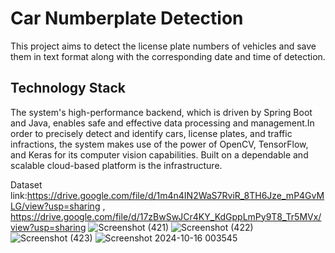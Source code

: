 # Car Numberplate Detection
This project aims to detect the license plate numbers of vehicles and save them in text format along with the corresponding date and time of detection.

## **Technology Stack**  
The system's high-performance backend, which is driven by Spring Boot and Java, enables safe and effective data processing and management.In order to precisely detect and identify cars, license plates, and traffic infractions, the system makes use of the power of OpenCV, TensorFlow, and Keras for its computer vision capabilities. Built on a dependable and scalable cloud-based platform is the infrastructure.


Dataset link:https://drive.google.com/file/d/1m4n4IN2WaS7RviR_8TH6Jze_mP4GvMLG/view?usp=sharing
             , https://drive.google.com/file/d/17zBwSwJCr4KY_KdGppLmPy9T8_Tr5MVx/view?usp=sharing
![Screenshot (421)](https://github.com/user-attachments/assets/6ea7543d-4690-47c4-b19e-b638316b755e)
![Screenshot (422)](https://github.com/user-attachments/assets/8e6e92b4-bbe0-4d1b-a41a-820a6e85c9de)
![Screenshot (423)](https://github.com/user-attachments/assets/bcdf697d-863b-4cd2-8fb9-a9107caad90d)
![Screenshot 2024-10-16 003545](https://github.com/user-attachments/assets/e7134fb3-676c-4eb1-a53d-049a3dcb6dda)
